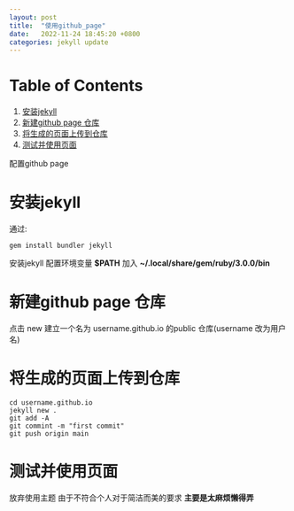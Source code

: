 ```yaml
---
layout: post
title:  "使用github_page"
date:   2022-11-24 18:45:20 +0800
categories: jekyll update
---
```


# Table of Contents

1.  [安装jekyll](#orgfd57645)
2.  [新建github page 仓库](#org0f45115)
3.  [将生成的页面上传到仓库](#org5fcfa0a)
4.  [测试并使用页面](#orge9ef5b5)

配置github page


<a id="orgfd57645"></a>

# 安装jekyll

通过:

    gem install bundler jekyll

安装jekyll
配置环境变量 **$PATH** 加入 **~/.local/share/gem/ruby/3.0.0/bin**


<a id="org0f45115"></a>

# 新建github page 仓库

点击 new 建立一个名为 username.github.io 的public 仓库(username 改为用户名) 


<a id="org5fcfa0a"></a>

# 将生成的页面上传到仓库

    cd username.github.io
    jekyll new .
    git add -A
    git commint -m "first commit"
    git push origin main


<a id="orge9ef5b5"></a>

# 测试并使用页面

放弃使用主题 由于不符合个人对于简洁而美的要求 
**主要是太麻烦懒得弄**

